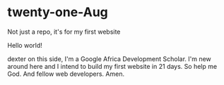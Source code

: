 # twenty-one-Aug
Not just a repo, it's for my first website 

Hello world! 

dexter on this side, I'm a Google Africa Development Scholar. 
I'm new around here and I intend to build my first website in 21 days. 
So help me God. And fellow web developers. Amen. 
